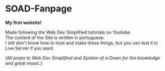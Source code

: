 # SOAD-Fanpage
**My first website!**
  
Made following the Web Dev Simplified tutorials on Youtube.  
The content of the Site is written in portuguese.  
I still don't know how to host and make these things, but you can test it in Live Server if you want.
  
_(All props to Web Dev Simplified and System of a Down for the knowledge and great music.)_
